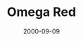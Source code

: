 ---
mission_id: omegared
slug: "omega-red"
editorsChoice:
title: "Omega Red"
authors: 
    - "Jacob Lachance"
date: 2000-09-09
filename: "orspecial.zip"
description: "Thomas Gant of Rogue Squadron has been selected to perform the task of infiltrating and discovering what the Omega Red base is up to. If the research being held there poses a threat, then destroy the base. Good Luck!"
cover: 
levelReplaced:	SECBASE
difficulty: yes
bm:	yes
fme: yes
wax: yes
three_do: yes
voc: yes
gmd: no
vue: yes
lfd: yes
base: "New level from scratch" 
editors: "WDFUSE 2.00"

---